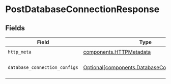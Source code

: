 # PostDatabaseConnectionResponse


## Fields

| Field                                                                                                  | Type                                                                                                   | Required                                                                                               | Description                                                                                            |
| ------------------------------------------------------------------------------------------------------ | ------------------------------------------------------------------------------------------------------ | ------------------------------------------------------------------------------------------------------ | ------------------------------------------------------------------------------------------------------ |
| `http_meta`                                                                                            | [components.HTTPMetadata](../../models/components/httpmetadata.md)                                     | :heavy_check_mark:                                                                                     | N/A                                                                                                    |
| `database_connection_configs`                                                                          | [Optional[components.DatabaseConnectionConfigs]](../../models/components/databaseconnectionconfigs.md) | :heavy_minus_sign:                                                                                     | a list of DatabaseConnectionConfig objects                                                             |